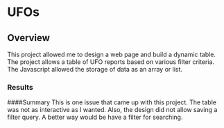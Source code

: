 # UFOs
## Overview

This project allowed me to design a web page and build a dynamic table. The project allows a table of UFO reports based on various filter criteria. The Javascript allowed the storage of data as an array or list.  

### Results


####Summary
This is one issue that came up with this project. The table was not as interactive as I wanted. Also, the design did not allow saving a filter query. A better way would be have a filter for searching. 
